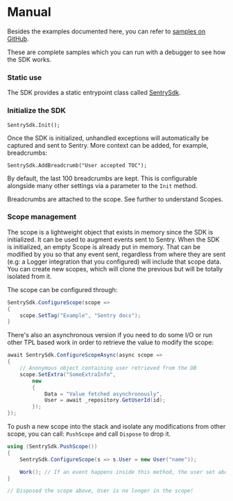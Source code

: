 # Manual

Besides the examples documented here, you can refer to [samples on GitHub](https://github.com/getsentry/sentry-dotnet/tree/master/samples). 

These are complete samples which you can run with a debugger to see how the SDK works.

### Static use

The SDK provides a static entrypoint class called [SentrySdk](/api/Sentry.SentrySdk.html).

### Initialize the SDK

`SentrySdk.Init();`

Once the SDK is initialized, unhandled exceptions will automatically be captured and sent to Sentry.
More context can be added, for example, breadcrumbs:

`SentrySdk.AddBreadcrumb("User accepted TOC");`

By default, the last 100 breadcrumbs are kept. This is configurable alongside many other settings via a parameter to the `Init` method.

Breadcrumbs are attached to the scope. See further to understand Scopes.

### Scope management

The scope is a lightweight object that exists in memory since the SDK is initialized. It can be used to augment events sent to Sentry.
When the SDK is initialized, an empty Scope is already put in memory. That can be modified by you so that any event sent, regardless from where they are sent (e.g: a Logger integration that you configured) will include that scope data.
You can create new scopes, which will clone the previous but will be totally isolated from it.

The scope can be configured through:

```csharp
SentrySdk.ConfigureScope(scope =>
{
    scope.SetTag("Example", "Sentry docs");
}
```

There's also an asynchronous version if you need to do some I/O or run other TPL based work in order to retrieve the value to modify the scope:

```csharp
await SentrySdk.ConfigureScopeAsync(async scope =>
{
    // Anonymous object containing user retrieved from the DB
    scope.SetExtra("SomeExtraInfo",
        new
        {
            Data = "Value fetched asynchronously",
            User = await _repository.GetUserId(id);
        });
});
```

To push a new scope into the stack and isolate any modifications from other scope, you can call: `PushScope` and call `Dispose` to drop it.

```csharp
using (SentrySdk.PushScope())
{
    SentrySdk.ConfigureScope(s => s.User = new User("name"));

    Work(); // If an event happens inside this method, the user set above is sent with it.
}

// Disposed the scope above, User is no longer in the scope!
```

